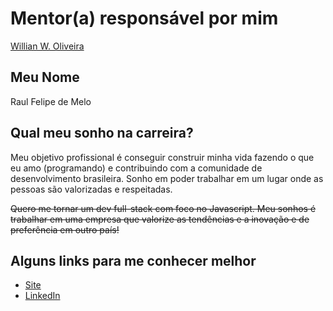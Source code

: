 # Mentor(a) responsável por mim

[Willian W. Oliveira](https://github.com/training-center/mentoria/blob/master/profiles/mentors/profiles/william_w_oliveira.md)

## Meu Nome

Raul Felipe de Melo

## Qual meu sonho na carreira?

Meu objetivo profissional é conseguir construir minha vida fazendo o que eu amo (programando) e contribuindo com a comunidade de desenvolvimento brasileira. Sonho em poder trabalhar em um lugar onde as pessoas são valorizadas e respeitadas.

<strike>Quero me tornar um dev full-stack com foco no Javascript. Meu sonhos é trabalhar em uma empresa que valorize as tendências e a inovação e de preferência em outro país!</strike>

## Alguns links para me conhecer melhor

- [Site](https://rauldemelo.com.br)
- [LinkedIn](https://www.linkedin.com/in/raulfdm)
